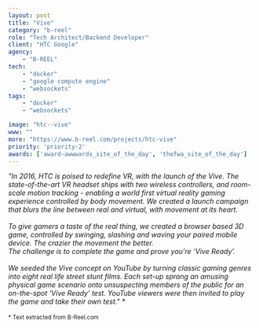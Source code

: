 ```yaml
---
layout: post
title: "Vive"
category: "b-reel"
role: "Tech Architect/Backend Developer"
client: "HTC Google"
agency:
    - "B-REEL"
tech:
    - "docker"
    - "google compute engine"
    - "websockets"
tags:
    - "docker"
    - "websockets"

image: "htc--vive"
www: ""
more: "https://www.b-reel.com/projects/htc-vive"
priority: 'priority-2'
awards: ['award-awwwards_site_of_the_day', 'thefwa_site_of_the_day']
---
```


_"In 2016, HTC is poised to redefine VR, with the launch of the Vive. The state-of-the-art VR headset ships with two wireless controllers, and room-scale motion tracking - enabling a world first virtual reality gaming experience controlled by body movement. We created a launch campaign that blurs the line between real and virtual, with movement at its heart._
<br/><br/>
_To give gamers a taste of the real thing, we created a browser based 3D game, controlled by swinging, slashing and waving your paired mobile device. The crazier the movement the better.<br/>The challenge is to complete the game and prove you’re ‘Vive Ready’._
<br/><br/>
_We seeded the Vive concept on YouTube by turning classic gaming genres into eight real life street stunt films. Each set-up sprang an amusing physical game scenario onto unsuspecting members of the public for an on-the-spot ‘Vive Ready’ test. YouTube viewers were then invited to play the game and take their own test." \*_
<br/><br/>
<small>* Text extracted from B-Reel.com</small>

